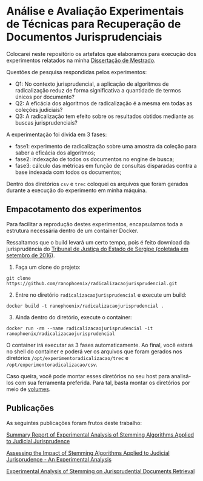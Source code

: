 # Análise e Avaliação Experimentais de Técnicas para Recuperação de Documentos Jurisprudenciais

Colocarei neste repositório os artefatos que elaboramos para execução dos experimentos relatados na minha [Dissertação de Mestrado](http://osf.io/x3rbn/?action=download).

Questões de pesquisa respondidas pelos experimentos:

* Q1: No contexto jurisprudencial, a aplicação de algoritmos de radicalização reduz de forma significativa a quantidade de termos únicos por documento?
* Q2: A eficácia dos algoritmos de radicalização é a mesma em todas as coleções judiciais?
* Q3: A radicalização tem efeito sobre os resultados obtidos mediante as buscas jurisprudenciais?

A experimentação foi divida em 3 fases:

* fase1: experimento de radicalização sobre uma amostra da coleção para saber a eficácia dos algoritmos;
* fase2: indexação de todos os documentos no engine de busca;
* fase3: cálculo das métricas em função de consultas disparadas contra a base indexada com todos os documentos;

Dentro dos diretórios `csv` e `trec` coloquei os arquivos que foram gerados durante a execução do experimento em minha máquina.

## Empacotamento dos experimentos

Para facilitar a reprodução destes experimentos, encapsulamos toda a estrutura necessária dentro de um container Docker. 

Ressaltamos que o build levará um certo tempo, pois é feito download da jurisprudência do [Tribunal de Justiça do Estado de Sergipe (coletada em setembro de 2016)](https://osf.io/as8uv/).

1. Faça um clone do projeto:

```
git clone https://github.com/ranophoenix/radicalizacaojurisprudencial.git
```

2. Entre no diretório `radicalizacaojurisprudencial` e execute um build:

```
docker build -t ranophoenix/radicalizacaojurisprudencial .
```

3. Ainda dentro do diretório, execute o container:

```
docker run -rm --name radicalizacaojurisprudencial -it ranophoenix/radicalizacaojurisprudencial
```

O container irá executar as 3 fases automaticamente. Ao final, você estará no shell do container e poderá ver os arquivos que foram gerados nos diretórios `/opt/experimentoradicalizacao/trec` e `/opt/experimentoradicalizacao/csv`.

Caso queira, você pode montar esses diretórios no seu host para analisá-los com sua ferramenta preferida. Para tal, basta montar os diretórios por meio de [volumes](https://docs.docker.com/engine/admin/volumes/volumes/).

## Publicações

As seguintes publicações foram frutos deste trabalho:

[Summary Report of Experimental Analysis of Stemming Algorithms Applied to Judicial Jurisprudence](https://link.springer.com/chapter/10.1007/978-3-319-54978-1_120)

[Assessing the Impact of Stemming Algorithms Applied to Judicial Jurisprudence - An Experimental Analysis](http://www.scitepress.org/Papers/2017/63171/index.html)

[Experimental Analysis of Stemming on Jurisprudential Documents Retrieval](http://www.mdpi.com/2078-2489/9/2/28)
